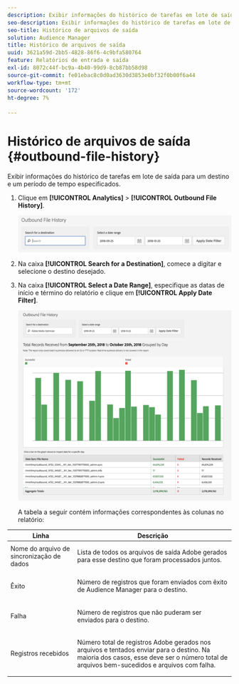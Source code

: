 ```yaml
---
description: Exibir informações do histórico de tarefas em lote de saída para um destino e um período de tempo especificados.
seo-description: Exibir informações do histórico de tarefas em lote de saída para um destino e um período de tempo especificados.
seo-title: Histórico de arquivos de saída
solution: Audience Manager
title: Histórico de arquivos de saída
uuid: 3621a59d-2bb5-4828-86f6-4c9bfa580764
feature: Relatórios de entrada e saída
exl-id: 8072c44f-bc9a-4b40-99d9-8cb87bb58d98
source-git-commit: fe01ebac8c0d0ad3630d3853e0bf32f0b00f6a44
workflow-type: tm+mt
source-wordcount: '172'
ht-degree: 7%

---
```


# Histórico de arquivos de saída {#outbound-file-history}

Exibir informações do histórico de tarefas em lote de saída para um destino e um período de tempo especificados.

<!-- 

t_reports_outbound_history.xml

 -->

1. Clique em **[!UICONTROL Analytics]** > **[!UICONTROL Outbound File History]**.

   ![Resultado da etapa](assets/outbound_history.png)

1. Na caixa **[!UICONTROL Search for a Destination]**, comece a digitar e selecione o destino desejado.
1. Na caixa **[!UICONTROL Select a Date Range]**, especifique as datas de início e término do relatório e clique em **[!UICONTROL Apply Date Filter]**.

   ![Resultado da etapa](assets/outbound_history_stats.png)

   A tabela a seguir contém informações correspondentes às colunas no relatório:

<table id="table_93076D46AC50411395E72B9B987E99BE"> 
 <thead> 
  <tr> 
   <th colname="col1" class="entry"> Linha </th> 
   <th colname="col2" class="entry"> Descrição </th> 
  </tr> 
 </thead>
 <tbody> 
  <tr> 
   <td colname="col1"> Nome do arquivo de sincronização de dados </td> 
   <td colname="col2"> <p>Lista de todos os arquivos de saída <span class="keyword"> Adobe</span> gerados para esse destino que foram processados juntos. </p> </td> 
  </tr> 
  <tr> 
   <td colname="col1"> Êxito </td> 
   <td colname="col2"> <p>Número de registros que foram enviados com êxito de <span class="keyword"> Audience Manager</span> para o destino. </p> </td> 
  </tr> 
  <tr> 
   <td colname="col1"> Falha </td> 
   <td colname="col2"> <p>Número de registros que não puderam ser enviados para o destino. </p> </td> 
  </tr> 
  <tr> 
   <td colname="col1"> Registros recebidos </td> 
   <td colname="col2"> <p>Número total de registros <span class="keyword"> Adobe</span> gerados nos arquivos e tentados enviar para o destino. Na maioria dos casos, esse deve ser o número total de arquivos bem-sucedidos e arquivos com falha. </p> </td> 
  </tr> 
 </tbody> 
</table>
